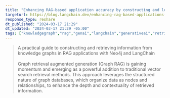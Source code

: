 ```yaml
---
title: "Enhancing RAG-based application accuracy by constructing and leveraging knowledge graphs"
targeturl: https://blog.langchain.dev/enhancing-rag-based-applications-accuracy-by-constructing-and-leveraging-knowledge-graphs/
response_type: reshare
dt_published: "2024-03-17 21:29"
dt_updated: "2024-03-17 21:29 -05:00"
tags: ["knowledgegraph","rag","genai","langchain","generativeai","retrievalaugmentedgeneration","patterns","applicationpatterns"]
---
```


> A practical guide to constructing and retrieving information from knowledge graphs in RAG applications with Neo4j and LangChain  
> <br>
> Graph retrieval augmented generation (Graph RAG) is gaining momentum and emerging as a powerful addition to traditional vector search retrieval methods. This approach leverages the structured nature of graph databases, which organize data as nodes and relationships, to enhance the depth and contextuality of retrieved information.  
